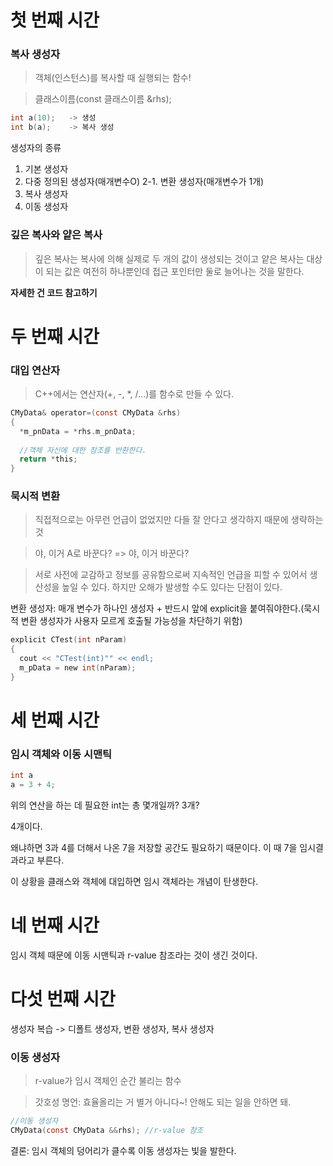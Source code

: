 # 첫 번째 시간

### 복사 생성자

> 객체(인스턴스)를 복사할 때 실행되는 함수!

> 클래스이름(const 클래스이름 &rhs);

```c
int a(10);   -> 생성
int b(a);    -> 복사 생성
```

생성자의 종류

1. 기본 생성자
2. 다중 정의된 생성자(매개변수O)
2-1. 변환 생성자(매개변수가 1개)
3. 복사 생성자
4. 이동 생성자


### 깊은 복사와 얕은 복사

> 깊은 복사는 복사에 의해 실제로 두 개의 값이 생성되는 것이고 얕은 복사는 대상이 되는 값은 여전히 하나뿐인데 접근 포인터만 둘로 늘어나는 것을 말한다.

**자세한 건 코드 참고하기**

# 두 번째 시간

### 대입 연산자

> C++에서는 연산자(+, -, *, /...)를 함수로 만들 수 있다.

```c
CMyData& operator=(const CMyData &rhs)
{
  *m_pnData = *rhs.m_pnData;
  
  //객체 자신에 대한 참조를 반환한다.
  return *this;
}
```

### 묵시적 변환

> 직접적으로는 아무런 언급이 없었지만 다들 잘 안다고 생각하지 때문에 생략하는 것

> 야, 이거 A로 바꾼다? => 야, 이거 바꾼다?

> 서로 사전에 교감하고 정보를 공유함으로써 지속적인 언급을 피할 수 있어서 생산성을 높일 수 있다. 하지만 오해가 발생할 수도 있다는 단점이 있다.

변환 생성자: 매개 변수가 하나인 생성자 + 반드시 앞에 explicit을 붙여줘야한다.(묵시적 변환 생성자가 사용자 모르게 호출될 가능성을 차단하기 위함)

```c
explicit CTest(int nParam)
{
  cout << "CTest(int)"" << endl;
  m_pData = new int(nParam);
}
```

# 세 번째 시간

### 임시 객체와 이동 시맨틱

```c
int a
a = 3 + 4;
```
위의 연산을 하는 데 필요한 int는 총 몇개일까? 3개?

4개이다.

왜냐하면 3과 4를 더해서 나온 7을 저장할 공간도 필요하기 때문이다. 이 때 7을 임시결과라고 부른다.

이 상황을 클래스와 객체에 대입하면 임시 객체라는 개념이 탄생한다.

# 네 번째 시간

임시 객체 때문에 이동 시맨틱과 r-value 참조라는 것이 생긴 것이다.

# 다섯 번째 시간

생성자 복습 -> 디폴트 생성자, 변환 생성자, 복사 생성자

### 이동 생성자

> r-value가 임시 객체인 순간 불리는 함수

> 갓호성 명언: 효율올리는 거 별거 아니다~! 안해도 되는 일을 안하면 돼.

```c
//이동 생성자
CMyData(const CMyData &&rhs); //r-value 참조
```

결론: 임시 객체의 덩어리가 클수록 이동 생성자는 빛을 발한다.
